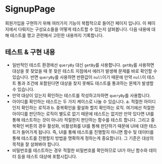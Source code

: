 # SignupPage
회원가입을 구현하기 위해 여러가지 기능이 복합적으로 들어간 페이지 입니다. 이 페이지에서 다뤄지는 구성요소들을 어떻게 테스트할 수 있는지 살펴봅니다. 다음 내용에 대해 테스트를 했고 관련해서 고민한 내용까지 기록합니다.

## 테스트 & 구현 내용
- 일반적인 테스트 환경에선 `queryBy` 대신 `getBy`를 사용합니다. `getBy`를 사용하면 대상을 못 찾았을 때 못 찾은 테스트 지점에서 에러가 발생해 문제를 바로 확인할 수 있습니다. 반면 `queryBy`를 사용하면 반환값이 `null`이기 때문에 만약 `null`이 테스트 통과 조건에 포함된다면 대상을 찾지 못해도 테스트를 통과하는 문제가 발생할 수 있습니다.
- 만약 대상이 있는지 확인하는 테스트를 작성하고자하면 `queryBy`를 사용합니다.
- 아이디를 확인하는 테스트는 두 가지 케이스로 나눌 수 있습니다. a. 적절한 아이디인지 확인하는 로직과 b. 중복확인을 활설화 할지 확인하는 로직. 여기에선 적절한 아이디를 판단하는 로직이 별도로 없기 때문에 테스트는 없지만 만약 있다면 UI를 통해 테스트하는 것이 아니라 적절한지 판단하는 함수를 테스트 합니다. 그리고 중복확인 버튼의 경우 활성화, 비활성화를 UI를 통해 판단하기 때문에 UI에 대한 테스트가 들어가게 됩니다. 즉, UI를 통해 테스트를 진행할지 아니면 함수 및 데이터를 통해 테스트를 진행할지 방법을 명확하게 정하는게 중요합니다. 그 기준은 대상의 목적을 잘 살펴봐야 합니다.
- 비밀번호를 테스트하는 경우 적절한 비밀번호를 확인하므로 UI가 아닌 함수와 데이터 등을 테스트 대상에 포함시킵니다.

